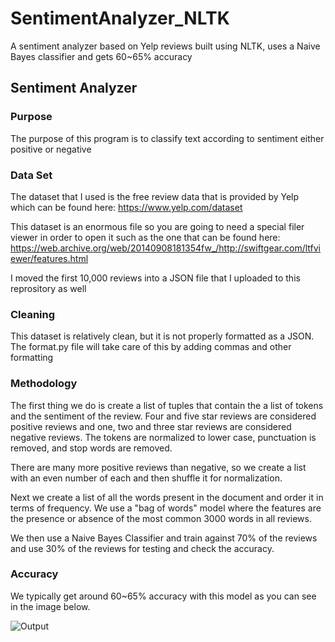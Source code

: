 # SentimentAnalyzer_NLTK
A sentiment analyzer based on Yelp reviews built using NLTK, uses a Naive Bayes classifier and gets 60~65% accuracy

## Sentiment Analyzer

### Purpose

The purpose of this program is to classify text according to sentiment either positive or negative

### Data Set

The dataset that I used is the free review data that is provided by Yelp which can be found here: https://www.yelp.com/dataset

This dataset is an enormous file so you are going to need a special filer viewer in order to open it such as the one that can be found here: https://web.archive.org/web/20140908181354fw_/http://swiftgear.com/ltfviewer/features.html

I moved the first 10,000 reviews into a JSON file that I uploaded to this reprository as well

### Cleaning

This dataset is relatively clean, but it is not properly formatted as a JSON.  The format.py file will take care of this by adding commas and other formatting

### Methodology

The first thing we do is create a list of tuples that contain the a list of tokens and the sentiment of the review.  Four and five star reviews are considered positive reviews and one, two and three star reviews are considered negative reviews.  The tokens are normalized to lower case, punctuation is removed, and stop words are removed.

There are many more positive reviews than negative, so we create a list with an even number of each and then shuffle it for normalization.

Next we create a list of all the words present in the document and order it in terms of frequency.  We use a "bag of words" model where the features are the presence or absence of the most common 3000 words in all reviews.

We then use a Naive Bayes Classifier and train against 70% of the reviews and use 30% of the reviews for testing and check the accuracy.

### Accuracy

We typically get around 60~65% accuracy with this model as you can see in the image below.

![Output](https://github.com/ForTheGold/SentimentAnalyzer_NLTK/blob/main/Resources/Output.png)
